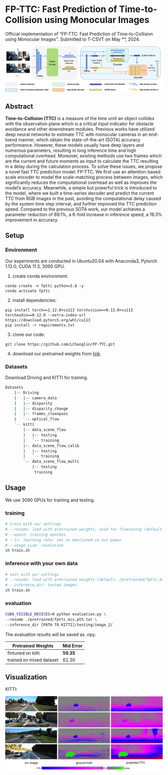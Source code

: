 # FP-TTC: Fast Prediction of Time-to-Collision using Monocular Images

Official implementation of "FP-TTC: Fast Prediction of Time-to-Collision using Monocular Images". Submitted to T-CSVT on May **, 2024.

![pipeline](./images/pipeline.png)



## Abstract

**Time-to-Collision (TTC)** is a measure of the time until an object collides with the observation plane which is a critical input indicator for obstacle avoidance and other downstream modules. Previous works have utilized deep neural networks to estimate TTC with monocular cameras in an end-toend manner, which obtain the state-of-the-art (SOTA) accuracy performance. However, these models usually have deep layers and numerous parameters, resulting in long inference time and high computational overhead. Moreover, existing methods use two frames which are the current and future moments as input to calculate the TTC resulting in a delay during the calculation process. To solve these issues, we propose a novel fast TTC prediction model: FP-TTC. We first use an attention-based scale encoder to model the scale-matching process between images, which significantly reduces the computational overhead as well as improves the model’s accuracy. Meanwhile, a simple but powerful trick is introduced to the model, where we built a time-series decoder and predict the current TTC from RGB images in the past, avoiding the computational delay caused by the system time step interval, and further improved the TTC prediction speed. Compared to the previous SOTA work, our model achieves a parameter reduction of 89.1%, a 6-fold increase in inference speed, a 19.3% improvement in accuracy.

## Setup

### Environment

Our experiments are conducted in Ubuntu20.04 with Anaconda3, Pytorch 1.12.0, CUDA 11.3, 3090 GPU.

1. create conda environment:

```shell
conda create -n fpttc python=3.8 -y
conda activate fpttc
```

2. install dependencies:

```
pip install torch==1.12.0+cu113 torchvision==0.13.0+cu113 torchaudio==0.12.0 --extra-index-url https://download.pytorch.org/whl/cu113
pip install -r requirements.txt 
```

3. clone our code:

```
git clone https://github.com/LChanglin/FP-TTC.git
```

4. download our pretrained weights from [link](https://drive.google.com/drive/folders/1WL2cuKDt2YPERB8WaAScX9qbO4x4p4hI?usp=sharing).



### Datasets

Download Driving and KITTI for training. 

```bash
Datasets
	|-- Driving
    |   |-- camera_data
    |   |-- disparity
    |   |-- disparity_change
    |   |-- frames_cleanpass
    |   `-- optical_flow
	`-- kitti
        |-- data_scene_flow
        |   |-- testing
        |   `-- training
        |-- data_scene_flow_calib
        |   |-- testing
        |   `-- training
        `-- data_scene_flow_multi
            |-- testing
             training
```



## Usage

We use 3090 GPUs for training and testing.

### training

```bash
# train with our settings
# --resume: load with pretrained weights, used for finetuning (default:./pretrained/fpttc_mix.pth.tar)
# --epoch: training epoches
# --lr: learning rate: set as mentioned in out paper
# --image_size: resolution
sh train.sh
```



### inference with your own data

```bash
# test with our settings
# --resume: load with pretrained weights (default:./pretrained/fpttc_mix.pth.tar)
# --inference_dir: tested images
sh train.sh
```



### evaluation

```bash
CUDA_VISIBLE_DEVICES=0 python evaluation.py \
--resume ./pretrained/fpttc_mix.pth.tar \
--inference_dir [PATH TO KITTI]/testing/image_2/
```

The evaluation results will be saved as .npy.

| Pretrained Weights       | Mid Error |
| ------------------------ | --------- |
| fintuned on kitti        | **59.35** |
| trained on mixed dataset | 62.30     |



## Visualization

KITTI:

![viz](./images/viz.png)